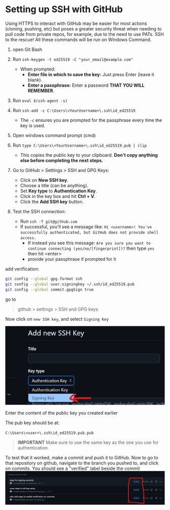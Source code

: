 # Setting up SSH  with GitHub

Using HTTPS to interact with GitHub may be easier for most actions (cloning, pushing, etc) but poses a greater security threat when needing to pull code from private repos, for example, due to the need to use PATs. SSH to the rescue! All these commands will be run on Windows Command.

1. open Git Bash

2. Run `ssh-keygen -t ed25519 -C "your_email@example.com"`
   - When prompted:
     - **Enter file in which to save the key:** Just press Enter (leave it blank).
     - **Enter a passphrase:** Enter a password **THAT YOU WILL REMEMBER**.

3. Run `eval $(ssh-agent -s)`

4. Run `ssh-add -c C:\Users\<YourUsername>\.ssh\id_ed25519`
   - The `-c` ensures you are prompted for the passphrase every time the key is used.

5. Open windows command prompt (cmd)

6. Run `type C:\Users\<YourUsername>\.ssh\id_ed25519.pub | clip`
   - This copies the public key to your clipboard. **Don't copy anything else before completing the next steps.**

7. Go to GitHub > Settings > SSH and GPG Keys:
   - Click on **New SSH key**.
   - Choose a title (can be anything).
   - Set **Key type** to **Authentication Key**.
   - Click in the key box and hit **Ctrl + V**.
   - Click the **Add SSH key** button.

8. Test the SSH connection:
   - Run `ssh -T git@github.com`
   - If successful, you'll see a message like:
     `Hi <username>! You've successfully authenticated, but GitHub does not provide shell access.`
      - If instead you see this message:
         `Are you sure you want to continue connecting (yes/no/[fingerprint])?` then type `yes` then hit \<enter>
      - provide your passphrase if prompted for it

add verification:

``` bash
git config --global gpg.format ssh
git config --global user.signingkey ~/.ssh/id_ed25519.pub
git config --global commit.gpgSign true
```

go to
> github > settings > SSH and GPG keys

Now click on `new SSH key`, and select `Signing Key`

![ssh signing key](../imgs/ssh_signing_key.png)

Enter the content of the public key you created earlier

The pub key should be at:

`C:\Users\<user>\.ssh\id_ed25519.pub.pub`

>**IMPORTANT** Make sure to use the same key as the one you use for authentication.

To test that it worked, make a commit and push it to GitHub. Now to go to that repository on github, navigate to the branch
you pushed to, and click on commits. You should see a "verified" label beside the commit
![alt text](../imgs/verified_commit.png)
